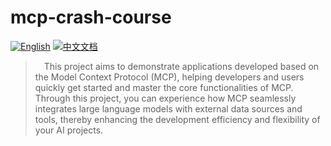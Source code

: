 # mcp-crash-course

[![English](https://img.shields.io/badge/English-Click-yellow)](README.md)
[![中文文档](https://img.shields.io/badge/中文文档-点击查看-orange)](README-zh.md)

>&emsp;This project aims to demonstrate applications developed based on the Model Context Protocol (MCP), helping developers and users quickly get started and master the core functionalities of MCP. Through this project, you can experience how MCP seamlessly integrates large language models with external data sources and tools, thereby enhancing the development efficiency and flexibility of your AI projects.


